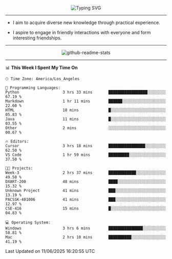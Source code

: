 <p align="center">
  <img src="https://readme-typing-svg.demolab.com?font=Fira+Code&weight=500&size=32&duration=2500&pause=1600&center=true&vCenter=true&random=false&width=1024&height=64&lines=Hi+there+%F0%9F%91%8B;I'm+delighted+you+could+make+it+here+%F0%9F%8E%89;I'm+Harry%2C+a+college+student+still+finding+my+way" alt="Typing SVG" />
</p>


---


- I aim to acquire diverse new knowledge through practical experience.

- I aspire to engage in friendly interactions with everyone and form interesting friendships.


---


<p align="center">
  <img src="https://github-readme-stats.vercel.app/api?username=Harry-Jing&show_icons=true" alt="github-readme-stats"/>
</p>


---

<!--START_SECTION:waka-->
📊 **This Week I Spent My Time On** 

```text
🕑︎ Time Zone: America/Los_Angeles

💬 Programming Languages: 
Python                   3 hrs 33 mins       █████████████████░░░░░░░░   67.19 % 
Markdown                 1 hr 11 mins        ██████░░░░░░░░░░░░░░░░░░░   22.60 % 
HTML                     18 mins             █░░░░░░░░░░░░░░░░░░░░░░░░   05.83 % 
Java                     11 mins             █░░░░░░░░░░░░░░░░░░░░░░░░   03.55 % 
Other                    2 mins              ░░░░░░░░░░░░░░░░░░░░░░░░░   00.67 % 

🔥 Editors: 
Cursor                   3 hrs 18 mins       ████████████████░░░░░░░░░   62.50 % 
VS Code                  1 hr 59 mins        █████████░░░░░░░░░░░░░░░░   37.50 % 

🐱‍💻 Projects: 
Week-3                   2 hrs 37 mins       ████████████░░░░░░░░░░░░░   49.50 % 
DXART-200                48 mins             ████░░░░░░░░░░░░░░░░░░░░░   15.32 % 
Unknown Project          41 mins             ███░░░░░░░░░░░░░░░░░░░░░░   13.19 % 
PACSSK-401006            41 mins             ███░░░░░░░░░░░░░░░░░░░░░░   12.97 % 
CSE-416                  15 mins             █░░░░░░░░░░░░░░░░░░░░░░░░   04.83 % 

💻 Operating System: 
Windows                  3 hrs 6 mins        ███████████████░░░░░░░░░░   58.81 % 
Mac                      2 hrs 10 mins       ██████████░░░░░░░░░░░░░░░   41.19 % 
```


 Last Updated on 11/06/2025 16:20:55 UTC
<!--END_SECTION:waka-->
